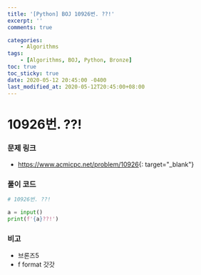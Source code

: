 ```yaml
---
title: '[Python] BOJ 10926번. ??!'
excerpt: ''
comments: true

categories:
    - Algorithms
tags:
    - [Algorithms, BOJ, Python, Bronze]
toc: true
toc_sticky: true
date: 2020-05-12 20:45:00 -0400
last_modified_at: 2020-05-12T20:45:00+08:00
---
```


# 10926번. ??!

### 문제 링크

-   <https://www.acmicpc.net/problem/10926>{: target="\_blank"}

### 풀이 코드

```python
# 10926번. ??!

a = input()
print(f'{a}??!')
```

### 비고

-   브론즈5
-   f format 갓갓
